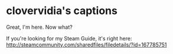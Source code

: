 clovervidia's captions
================

Great, I'm here. Now what?

If you're looking for my Steam Guide, it's right here: http://steamcommunity.com/sharedfiles/filedetails/?id=167785751
